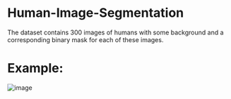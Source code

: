 # Human-Image-Segmentation

The dataset contains 300 images of humans with some background and a corresponding binary mask for each of these images.

# Example:

![image](https://user-images.githubusercontent.com/74401465/164549099-94d99e45-fd41-4ce1-bf73-37a6fcf43b0d.png)
